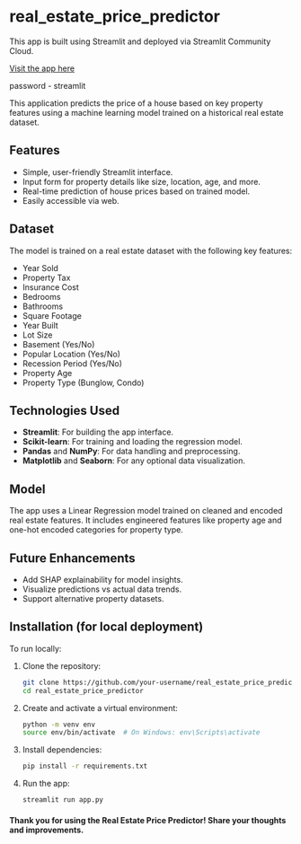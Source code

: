 # real_estate_price_predictor
This app is built using Streamlit and deployed via Streamlit Community Cloud.

[Visit the app here](https://real-estate-price-predictor.streamlit.app/)

password - streamlit

This application predicts the price of a house based on key property features using a machine learning model trained on a historical real estate dataset.

## Features
- Simple, user-friendly Streamlit interface.
- Input form for property details like size, location, age, and more.
- Real-time prediction of house prices based on trained model.
- Easily accessible via web.

## Dataset
The model is trained on a real estate dataset with the following key features:
- Year Sold
- Property Tax
- Insurance Cost
- Bedrooms
- Bathrooms
- Square Footage
- Year Built
- Lot Size
- Basement (Yes/No)
- Popular Location (Yes/No)
- Recession Period (Yes/No)
- Property Age
- Property Type (Bunglow, Condo)

## Technologies Used
- **Streamlit**: For building the app interface.
- **Scikit-learn**: For training and loading the regression model.
- **Pandas** and **NumPy**: For data handling and preprocessing.
- **Matplotlib** and **Seaborn**: For any optional data visualization.

## Model
The app uses a Linear Regression model trained on cleaned and encoded real estate features. It includes engineered features like property age and one-hot encoded categories for property type.

## Future Enhancements
- Add SHAP explainability for model insights.
- Visualize predictions vs actual data trends.
- Support alternative property datasets.

## Installation (for local deployment)
To run locally:

1. Clone the repository:
   ```bash
   git clone https://github.com/your-username/real_estate_price_predictor.git
   cd real_estate_price_predictor
   ```

2. Create and activate a virtual environment:
   ```bash
   python -m venv env
   source env/bin/activate  # On Windows: env\Scripts\activate
   ```

3. Install dependencies:
   ```bash
   pip install -r requirements.txt
   ```

4. Run the app:
   ```bash
   streamlit run app.py
   ```

#### Thank you for using the Real Estate Price Predictor! Share your thoughts and improvements.
